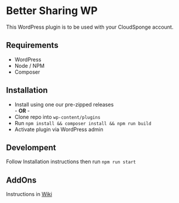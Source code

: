 # Better Sharing WP

This WordPress plugin is to be used with your CloudSponge account.

## Requirements

- WordPress
- Node / NPM
- Composer

## Installation

- Install using one our pre-zipped releases  
  \- **OR** -
- Clone repo into `wp-content/plugins`
- Run `npm install && composer install && npm run build`
- Activate plugin via WordPress admin

## Develompent

Follow Installation instructions then run `npm run start`

## AddOns

Instructions in [Wiki](https://github.com/cloudsponge/better-sharing-wp/wiki/Creating-an-AddOn)
